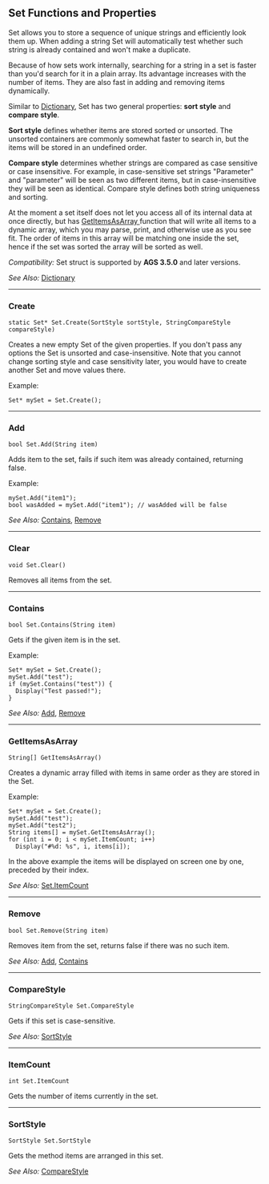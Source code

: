 ## Set Functions and Properties

Set allows you to store a sequence of unique strings and efficiently look them up. When adding a string Set will automatically test whether such string is already contained and won't make a duplicate.

Because of how sets work internally, searching for a string in a set is faster than you'd search for it in a plain array. Its advantage increases with the number of items. They are also fast in adding and removing items dynamically.

Similar to [Dictionary](Dictionary), Set has two general properties: **sort style** and **compare style**.

**Sort style** defines whether items are stored sorted or unsorted. The unsorted containers are commonly somewhat faster to search in, but the items will be stored in an undefined order.

**Compare style** determines whether strings are compared as case sensitive or case insensitive. For example, in case-sensitive set strings "Parameter" and "parameter" will be seen as two different items, but in case-insensitive they will be seen as identical. Compare style defines both string uniqueness and sorting.

At the moment a set itself does not let you access all of its internal data at once directly, but has [GetItemsAsArray ](Set#getitemsasarray) function that will write all items to a dynamic array, which you may parse, print, and otherwise use as you see fit. The order of items in this array will be matching one inside the set, hence if the set was sorted the array will be sorted as well.

*Compatibility:* Set struct is supported by **AGS 3.5.0** and later versions.

*See Also:* [Dictionary](Dictionary)

---

### Create

    static Set* Set.Create(SortStyle sortStyle, StringCompareStyle compareStyle)

Creates a new empty Set of the given properties. If you don't pass any options the Set is unsorted and case-insensitive. Note that you cannot change sorting style and case sensitivity later, you would have to create another Set and move values there.

Example:

    Set* mySet = Set.Create();

---

### Add

    bool Set.Add(String item)

Adds item to the set, fails if such item was already contained, returning false.

Example:

    mySet.Add("item1");
    bool wasAdded = mySet.Add("item1"); // wasAdded will be false

*See Also:* [Contains](Set#contains), [Remove](Set#remove)

---

### Clear

    void Set.Clear()

Removes all items from the set.

---

### Contains

    bool Set.Contains(String item)

Gets if the given item is in the set.

Example:

    Set* mySet = Set.Create();
    mySet.Add("test");
    if (mySet.Contains("test")) {
      Display("Test passed!");
    }

*See Also:* [Add](Set#add), [Remove](Set#remove)

---

### GetItemsAsArray

    String[] GetItemsAsArray()

Creates a dynamic array filled with items in same order as they are stored in the Set.

Example:

    Set* mySet = Set.Create();
    mySet.Add("test");
    mySet.Add("test2");
    String items[] = mySet.GetItemsAsArray();
    for (int i = 0; i < mySet.ItemCount; i++)
      Display("#%d: %s", i, items[i]);

In the above example the items will be displayed on screen one by one, preceded by their index.

*See Also:* [Set.ItemCount](Set#itemcount)

---

### Remove

    bool Set.Remove(String item)

Removes item from the set, returns false if there was no such item.

*See Also:* [Add](Set#add), [Contains](Set#contains)

---

### CompareStyle

    StringCompareStyle Set.CompareStyle

Gets if this set is case-sensitive.

*See Also:* [SortStyle](Set#sortstyle)

---

### ItemCount

    int Set.ItemCount

Gets the number of items currently in the set.

---

### SortStyle

    SortStyle Set.SortStyle

Gets the method items are arranged in this set.

*See Also:* [CompareStyle](Set#comparestyle)
